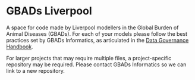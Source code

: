 # GBADs Liverpool

A space for code made by Liverpool modellers in the Global Burden of Animal Diseases (GBADs). For each of your models please follow the best practices set by GBADs Informatics, as articulated in the [Data Governance Handbook](http://www.gbadske.org/Documentation/DataGovernanceHandbook/codeBestPractices.html). 

For larger projects that may require multiple files, a project-specific repository may be required. Please contact GBADs Informatics so we can link to a new repository. 
